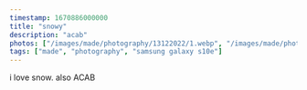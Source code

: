 ```yaml
---
timestamp: 1670886000000
title: "snowy"
description: "acab"
photos: ["/images/made/photography/13122022/1.webp", "/images/made/photography/13122022/2.webp", "/images/made/photography/13122022/3.webp", "/images/made/photography/13122022/4.webp"]
tags: ["made", "photography", "samsung galaxy s10e"]
---
```

i love snow. also ACAB
